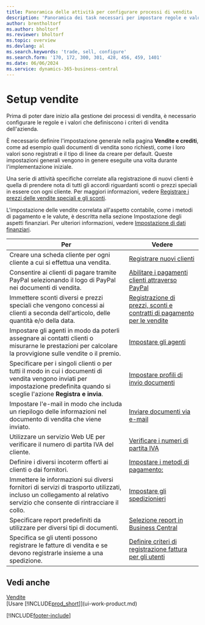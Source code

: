 ```yaml
---
title: Panoramica delle attività per configurare processi di vendita
description: 'Panoramica dei task necessari per impostare regole e valori che definiscono i criteri e i processi di vendita, inclusa l''impostazione generale e l''impostazione delle vendite relative ai dati finanziari.'
author: brentholtorf
ms.author: bholtorf
ms.reviewer: bholtorf
ms.topic: overview
ms.devlang: al
ms.search.keywords: 'trade, sell, configure'
ms.search.form: '170, 172, 300, 301, 428, 456, 459, 1401'
ms.date: 06/06/2024
ms.service: dynamics-365-business-central
---
```

# <a name="setting-up-sales"></a>Setup vendite

Prima di poter dare inizio alla gestione dei processi di vendita, è necessario configurare le regole e i valori che definiscono i criteri di vendita dell'azienda.

È necessario definire l'impostazione generale nella pagina **Vendite e crediti**, come ad esempio quali documenti di vendita sono richiesti, come i loro valori sono registrati e il tipo di linee da creare per default. Queste impostazioni generali vengono in genere eseguite una volta durante l'implementazione iniziale.

Una serie di attività specifiche correlate alla registrazione di nuovi clienti è quella di prendere nota di tutti gli accordi riguardanti sconti o prezzi speciali in essere con ogni cliente. Per maggiori informazioni, vedere [Registrare i prezzi delle vendite speciali e gli sconti](sales-how-record-sales-price-discount-payment-agreements.md).

L'impostazione delle vendite correlata all'aspetto contabile, come i metodi di pagamento e le valute, è descritta nella sezione Impostazione degli aspetti finanziari. Per ulteriori informazioni, vedere [Impostazione di dati finanziari](finance-setup-finance.md).

| Per | Vedere |
| --- | --- |
| Creare una scheda cliente per ogni cliente a cui si effettua una vendita. |[Registrare nuovi clienti](sales-how-register-new-customers.md) |
| Consentire ai clienti di pagare tramite PayPal selezionando il logo di PayPal nei documenti di vendita. |[Abilitare i pagamenti clienti attraverso PayPal](sales-how-enable-payment-service-extensions.md) |
| Immettere sconti diversi e prezzi speciali che vengono concessi ai clienti a seconda dell'articolo, delle quantità e/o della data. |[Registrazione di prezzi, sconti e contratti di pagamento per le vendite](sales-how-record-sales-price-discount-payment-agreements.md) |
| Impostare gli agenti in modo da poterli assegnare ai contatti clienti o misurarne le prestazioni per calcolare la provvigione sulle vendite o il premio. |[Impostare gli agenti](sales-how-setup-salespeople.md) |
| Specificare per i singoli clienti o per tutti il modo in cui i documenti di vendita vengono inviati per impostazione predefinita quando si sceglie l'azione **Registra e invia**. |[Impostare profili di invio documenti](sales-how-setup-document-send-profiles.md) |
| Impostare l'e-mail in modo che includa un riepilogo delle informazioni nel documento di vendita che viene inviato. |[Inviare documenti via e-mail](ui-how-send-documents-email.md) |
|Utilizzare un servizio Web UE per verificare il numero di partita IVA del cliente.|[Verificare i numeri di partita IVA](finance-setup-vat.md)|
|Definire i diversi incoterm offerti ai clienti o dai fornitori.|[Impostare i metodi di pagamento:](sales-how-set-up-shipment-methods.md)|
|Immettere le informazioni sui diversi fornitori di servizi di trasporto utilizzati, incluso un collegamento al relativo servizio che consente di rintracciare il collo.|[Impostare gli spedizionieri](sales-how-to-set-up-shipping-agents.md)|
|Specificare report predefiniti da utilizzare per diversi tipi di documenti.|[Selezione report in Business Central](across-report-selections.md)|
|Specifica se gli utenti possono registrare le fatture di vendita e se devono registrarle insieme a una spedizione. |[Definire criteri di registrazione fattura per gli utenti](admin-setup-invoice-posting-policy.md)|

## <a name="see-also"></a>Vedi anche
[Vendite](sales-manage-sales.md)  
[Usare [!INCLUDE[prod_short](includes/prod_short.md)]](ui-work-product.md)


[!INCLUDE[footer-include](includes/footer-banner.md)]

